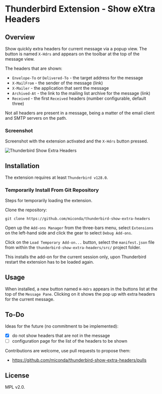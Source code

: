 # Thunderbird Extension - Show  eXtra Headers

## Overview

Show quickly extra headers for current message via a popup view. The button
is named `X-Hdrs` and appears on the toolbar at the top of the message view.

The headers that are shown:

* `Envelope-To` or `Delivered-To` - the target address for the message
* `X-MailFrom` - the sender of the message (link)
* `X-Mailer` - the application that sent the message
* `Archived-At` - the link to the mailing list archive for the message (link)
* `Received` - the first `Received` headers (number configurable, default three)

Not all headers are present in a message, being a matter of the email client
and SMTP servers on the path.

### Screenshot

Screenshot with the extension activated and the `X-Hdrs` button pressed.

![Thunderbird Show Extra Headers](https://github.com/user-attachments/assets/6aac6046-b0da-44f8-8dec-a65ce12e39d5)

## Installation

The extension requires at least `Thunderbird v128.0`.

### Temporarily Install From Git Repository

Steps for temporarily loading the extension.

Clone the repository:

``` text
git clone https://github.com/miconda/thunderbird-show-extra-headers
```

Open up the `Add-ons Manager` from the three-bars menu, select `Extensions`
on the left-hand side and click the gear to select `Debug Add-ons`.

Click on the `Load Temporary Add-on...` button, select the `manifest.json` file
from within the `thunderbird-show-extra-headers/src/` project folder.

This installs the add-on for the current session only, upon Thunderbird restart
the extension has to be loaded again.

## Usage

When installed, a new button named `H-Hdrs` appears in the buttons list at the
top of the `Message Pane`. Clicking on it shows the pop up  with extra headers
for the current message.

## To-Do

Ideas for the future (no commitment to be implemented):

* [x] do not show headers that are not in the message
* [ ] configuration page for the list of the headers to be shown

Contributions are welcome, use pull requests to propose them:

* https://github.com/miconda/thunderbird-show-extra-headers/pulls

## License

MPL v2.0.